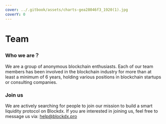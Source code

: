 ```yaml
---
cover: ../.gitbook/assets/charts-gea28046f3_1920(1).jpg
coverY: 0
---
```


# Team

### Who we are？

We are a group of anonymous blockchain enthusiasts. Each of our team members has been involved in the blockchain industry for more than at least a minimum of 6 years, holding various positions in blockchain startups or consulting companies.

### Join us

We are actively searching for people to join our mission to build a smart liquidity protocol on Blockdx. If you are interested in joining us, feel free to message us via: help@blockdx.pro
